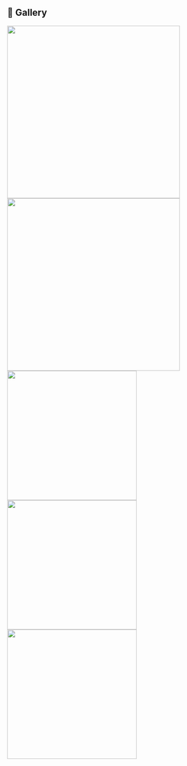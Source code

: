 <h2>📸 Gallery</h2>

<img src="https://github.com/user-attachments/assets/989867cf-653e-478c-bc96-9eb5e72c58b9" width="400">
<img src="https://github.com/user-attachments/assets/49681516-25fb-4473-9a8e-8236dae9a289" width="400">
<img src="https://github.com/user-attachments/assets/3bcf4b27-96f0-456b-adfa-180a4489121b" width="300">
<img src="https://github.com/user-attachments/assets/c9084e2e-fdfc-4448-a824-9ddc3af6079a" width="300">
<img src="https://github.com/user-attachments/assets/8dcf4b55-4206-44a6-b957-296dd95d0582" width="300">


